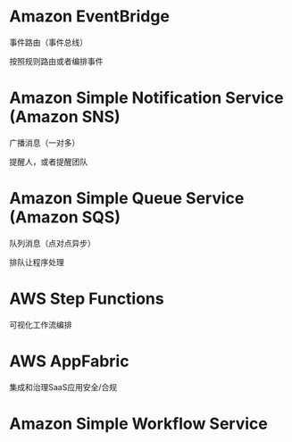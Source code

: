 # Amazon EventBridge

事件路由（事件总线）

按照规则路由或者编排事件

# Amazon Simple Notification Service (Amazon SNS)

广播消息（一对多）

提醒人，或者提醒团队

# Amazon Simple Queue Service (Amazon SQS)

队列消息（点对点异步）

排队让程序处理

# AWS Step Functions

可视化工作流编排

# AWS AppFabric

集成和治理SaaS应用安全/合规

# Amazon Simple Workflow Service